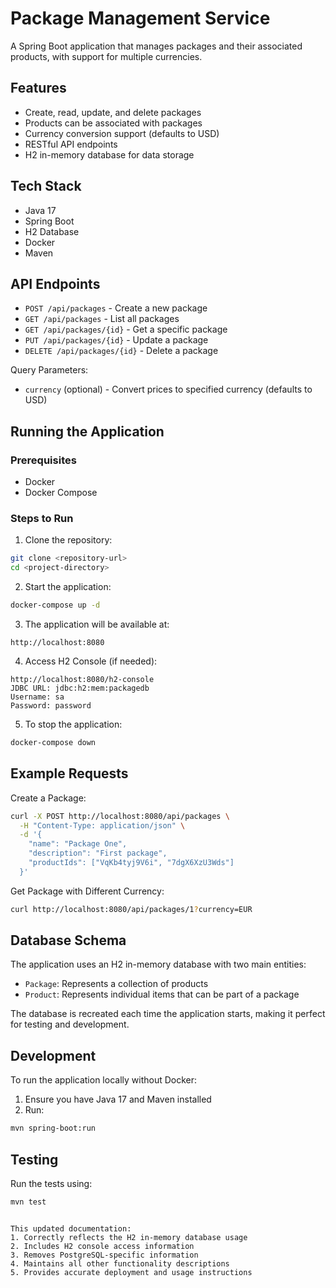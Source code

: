 # Package Management Service

A Spring Boot application that manages packages and their associated products, with support for multiple currencies.

## Features

- Create, read, update, and delete packages
- Products can be associated with packages
- Currency conversion support (defaults to USD)
- RESTful API endpoints
- H2 in-memory database for data storage

## Tech Stack

- Java 17
- Spring Boot
- H2 Database
- Docker
- Maven

## API Endpoints

- `POST /api/packages` - Create a new package
- `GET /api/packages` - List all packages
- `GET /api/packages/{id}` - Get a specific package
- `PUT /api/packages/{id}` - Update a package
- `DELETE /api/packages/{id}` - Delete a package

Query Parameters:
- `currency` (optional) - Convert prices to specified currency (defaults to USD)

## Running the Application

### Prerequisites

- Docker
- Docker Compose

### Steps to Run

1. Clone the repository:
```bash
git clone <repository-url>
cd <project-directory>
```

2. Start the application:
```bash
docker-compose up -d
```

3. The application will be available at:
```
http://localhost:8080
```

4. Access H2 Console (if needed):
```
http://localhost:8080/h2-console
JDBC URL: jdbc:h2:mem:packagedb
Username: sa
Password: password
```

5. To stop the application:
```bash
docker-compose down
```

## Example Requests

Create a Package:
```bash
curl -X POST http://localhost:8080/api/packages \
  -H "Content-Type: application/json" \
  -d '{
    "name": "Package One",
    "description": "First package",
    "productIds": ["VqKb4tyj9V6i", "7dgX6XzU3Wds"]
  }'
```

Get Package with Different Currency:
```bash
curl http://localhost:8080/api/packages/1?currency=EUR
```

## Database Schema

The application uses an H2 in-memory database with two main entities:
- `Package`: Represents a collection of products
- `Product`: Represents individual items that can be part of a package

The database is recreated each time the application starts, making it perfect for testing and development.

## Development

To run the application locally without Docker:

1. Ensure you have Java 17 and Maven installed
2. Run:
```bash
mvn spring-boot:run
```

## Testing

Run the tests using:
```bash
mvn test
```
```

This updated documentation:
1. Correctly reflects the H2 in-memory database usage
2. Includes H2 console access information
3. Removes PostgreSQL-specific information
4. Maintains all other functionality descriptions
5. Provides accurate deployment and usage instructions
```



